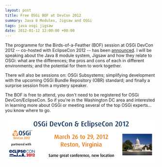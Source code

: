 ```yaml
---
layout: post
title: Free OSGi BOF at DevCon 2012
summary: Java 8 Modules, Jigsaw and OSGi
tags: java osgi jigsaw
date: 2012-01-12 12:00:00 +00:00
---
```


The programme for the Birds-of-a-Feather (BOF) session at OSGi DevCon 2012 -- co-hosted with EclipseCon 2012 -- has been [announced](https://www.osgi.org/DevCon2012/HomePage#bof). I will be speaking about the Java 8 module system, Jigsaw and how they relate to OSGi: what are the differences; the pros and cons of each in different environments; and the potential for them to work together.

There will also be sessions on: OSGi Subsystems; simplifying development with the upcoming OSGi Bundle Repository (OBR) standard; and finally a surprise session from a mystery speaker.

The BOF is free to attend, you don't need to be registered for OSGi DevCon/EclipseCon. So if you're in the Washington DC area and interested in learning more about OSGi or meeting several of the top OSGi experts... you know where to go.

![](/images/posts/2012devcon_bof.png)